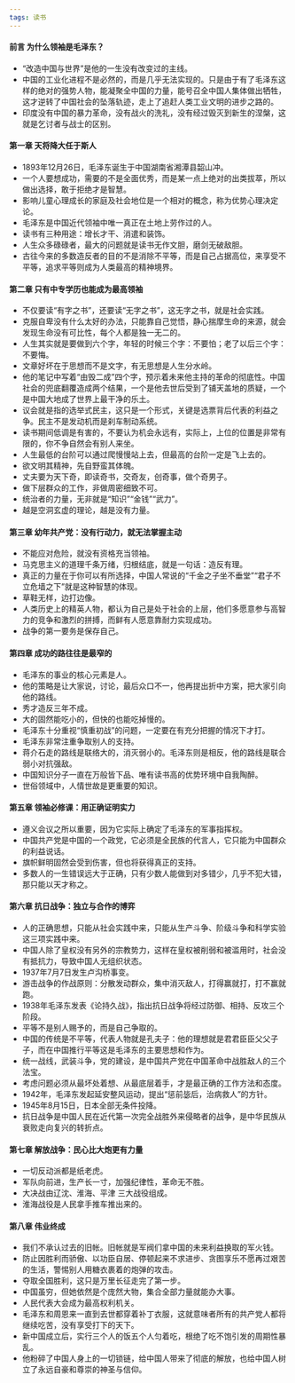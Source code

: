 ```yaml
---
tags: 读书
---
```


#### 前言 为什么领袖是毛泽东？

* “<hu>改造中国与世界</hu>”是他的一生没有改变过的主线。
* 中国的工业化进程不是必然的，而是几乎无法实现的。只是由于有了毛泽东这样的绝对的强势人物，能凝聚全中国的力量，能号召全<hu>中国人集体做出牺牲</hu>，这才逆转了中国社会的坠落轨迹，走上了追赶人类工业文明的进步之路的。
* 印度没有中国的暴力革命，没有战火的洗礼，没有经过毁灭到新生的涅槃，这就是<hu>乞讨者与战士的区别</hu>。

#### 第一章 天将降大任于斯人

* 1893年12月26日，毛泽东诞生于中国湖南省湘潭县韶山冲。
* 一个人要想成功，需要的不是全面优秀，而是某一点上绝对的出类拔萃，所以<hu>做出选择，敢于拒绝</hu>才是智慧。
* 影响儿童心理成长的家庭及社会地位是一个相对的概念，称为<hu>优势心理决定论</hu>。
* 毛泽东是中国近代领袖中唯一真正在土地上劳作过的人。
* 读书有三种用途：增长才干、消遣和装饰。
* 人生众多碌碌者，最大的问题就是读书无作文胆，磨剑无破敌胆。
* 古往今来的多数造反者的目的不是消除不平等，而是自己占据高位，来享受不平等，追求平等则成为人类最高的精神境界。

#### 第二章 只有中专学历也能成为最高领袖

* 不仅要读“有字之书”，还要读“<hu>无字之书</hu>”，这无字之书，就是社会实践。
* 克服自卑没有什么太好的办法，只能靠自己觉悟，静心揣摩生命的来源，就会发现生命没有可比性，每个人都是独一无二的。
* 人生其实就是要做到六个字，年轻的时候三个字：不要怕；老了以后三个字：不要悔。
* 文章好坏在于思想而不是文字，有无思想是人生分水岭。
* 他的笔记中写着“<hu>由毁二成</hu>”四个字，预示着未来他主持的革命的彻底性。中国社会的兜底翻覆造成两个结果，一个是他去世后受到了铺天盖地的质疑，一个是中国大地成了世界上最干净的乐土。
* 议会就是指的选举式民主，这只是一个形式，关键是选票背后代表的利益之争。民主不是发动机而是刹车制动系统。
* 读书期间低调是有害的，不要认为机会永远有，实际上，上位的位置是非常有限的，你不争自然会有别人来坐。
* 人生最低的台阶可以通过爬慢慢站上去，但最高的台阶一定是飞上去的。
* 欲文明其精神，先自野蛮其体魄。
* 丈夫要为天下奇，即读奇书，交奇友，创奇事，做个奇男子。
* 做下层群众的工作，非做周密细致不可。
* 统治者的力量，无非就是“知识”“金钱”“武力”。
* 越是空洞玄虚的理论，越是没有力量。

#### 第三章 幼年共产党：没有行动力，就无法掌握主动

* 不能应对危险，就没有资格充当领袖。
* 马克思主义的道理千条万绪，归根结底，就是一句话：造反有理。
* 真正的力量在于你可以有所选择，中国人常说的“千金之子坐不垂堂”“君子不立危墙之下”就是这种智慧的体现。
* 草鞋无样，边打边像。
* 人类历史上的精英人物，都认为自己是处于社会的上层，他们多愿意参与高智力的竞争和激烈的拼搏，而鲜有人愿意靠耐力实现成功。
* 战争的第一要务是保存自己。

#### 第四章 成功的路往往是最窄的

* 毛泽东的事业的核心元素是人。
* 他的策略是让大家说，讨论，最后众口不一，他再提出折中方案，把大家引向他的路线。
* 秀才造反三年不成。
* 大的固然能吃小的，但快的也能吃掉慢的。
* 毛泽东十分重视“慎重初战”的问题，一定要在有充分把握的情况下才打。
* 毛泽东非常注重争取别人的支持。
* 蒋介石走的路线是联络大的，消灭弱小的。毛泽东则是相反，他的路线是联合弱小对抗强敌。
* 中国知识分子一直在万般皆下品、唯有读书高的优势环境中自我陶醉。
* 世俗领域中，人情世故是更重要的知识。

#### 第五章 领袖必修课：用正确证明实力

* 遵义会议之所以重要，因为它实际上确定了毛泽东的军事指挥权。
* 中国共产党是中国的一个政党，它必须是全民族的代言人，它只能为中国群众的利益说话。
* 旗帜鲜明固然会受到伤害，但也将获得真正的支持。
* 多数人的一生错误远大于正确，只有少数人能做到对多错少，几乎不犯大错，那只能以天才称之。

#### 第六章 抗日战争：独立与合作的博弈

* 人的正确思想，只能从社会实践中来，只能从生产斗争、阶级斗争和科学实验这三项实践中来。
* 中国人除了皇权没有另外的宗教势力，这样在皇权被削弱和被滥用时，社会没有抵抗力，导致中国人无组织状态。
* 1937年7月7日发生<hu>卢沟桥事变</hu>。
* <hu>游击战争</hu>的作战原则：分散发动群众，集中消灭敌人，打得赢就打，打不赢就跑。
* 1938年毛泽东发表<hu>《论持久战》</hu>，指出抗日战争将经过防御、相持、反攻三个阶段。
* 平等不是别人赐予的，而是自己争取的。
* 中国的传统是不平等，代表人物就是孔夫子：他的理想就是君君臣臣父父子子，而在中国推行平等这是毛泽东的主要思想和作为。
* <hu>统一战线，武装斗争，党的建设</hu>，是中国共产党在中国革命中战胜敌人的三个法宝。
* 考虑问题必须<hu>从最坏处着想、从最底层着手</hu>，才是最正确的工作方法和态度。
* 1942年，毛泽东发起延安整风运动，提出“<hu>惩前毖后，治病救人</hu>”的方针。
* 1945年8月15日，日本全部无条件投降。
* 抗日战争是中国人民在近代第一次完全战胜外来侵略者的战争，是中华民族从衰败走向复兴的转折点。

#### 第七章 解放战争：民心比大炮更有力量

* 一切反动派都是纸老虎。
* 军队向前进，生产长一寸，加强纪律性，革命无不胜。
* 大决战由<hu>辽沈、淮海、平津</hu> 三大战役组成。
* 淮海战役是人民拿手推车推出来的。

#### 第八章 伟业终成

* 我们不承认过去的旧帐。旧帐就是军阀们拿中国的未来利益换取的军火钱。
* 防止因胜利而骄傲、以功臣自居、停顿起来不求进步、贪图享乐不愿再过艰苦的生活，警惕别人用糖衣裹着的炮弹的攻击。
* 夺取全国胜利，这只是万里长征走完了第一步。
* 中国虽穷，但她依然是个庞然大物，集合全部力量就能办大事。
* 人民代表大会成为最高权利机关。
* 毛泽东和周恩来一直到去世都穿着补丁衣服，这就意味者所有的共产党人都将继续吃苦，没有享受打下的天下。
* 新中国成立后，实行三个人的饭五个人匀着吃，根绝了吃不饱引发的周期性暴乱。
* 他粉碎了中国人身上的一切锁链，给中国人带来了彻底的解放，也给中国人树立了永远自豪和尊崇的神圣与信仰。